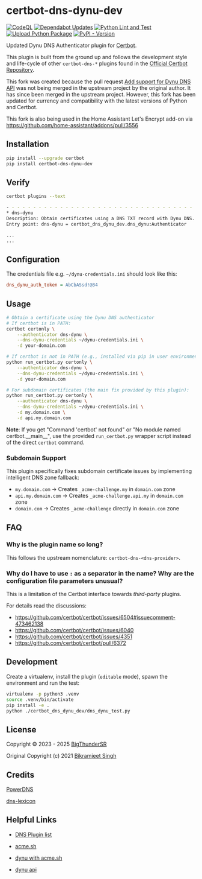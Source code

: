 # certbot-dns-dynu-dev

[![CodeQL](https://github.com/BigThunderSR/certbot-dns-dynu-dev/actions/workflows/github-code-scanning/codeql/badge.svg?style=plastic)](https://github.com/BigThunderSR/certbot-dns-dynu-dev/actions/workflows/github-code-scanning/codeql)
[![Dependabot Updates](https://github.com/BigThunderSR/certbot-dns-dynu-dev/actions/workflows/dependabot/dependabot-updates/badge.svg?style=plastic)](https://github.com/BigThunderSR/certbot-dns-dynu-dev/actions/workflows/dependabot/dependabot-updates)
[![Python Lint and Test](https://github.com/BigThunderSR/certbot-dns-dynu-dev/actions/workflows/python-lint-test.yml/badge.svg?style=plastic)](https://github.com/BigThunderSR/certbot-dns-dynu-dev/actions/workflows/python-lint-test.yml)
[![Upload Python Package](https://github.com/BigThunderSR/certbot-dns-dynu-dev/actions/workflows/python-publish.yml/badge.svg?style=plastic)](https://github.com/BigThunderSR/certbot-dns-dynu-dev/actions/workflows/python-publish.yml)
[![PyPI - Version](https://img.shields.io/pypi/v/certbot-dns-dynu-dev?style=plastic&labelColor=yellow&color=blue)](https://pypi.org/project/certbot-dns-dynu-dev/)

Updated Dynu DNS Authenticator plugin for [Certbot](https://certbot.eff.org/).

This plugin is built from the ground up and follows the development style and life-cycle
of other `certbot-dns-*` plugins found in the
[Official Certbot Repository](https://github.com/certbot/certbot).

This fork was created because the pull request [Add support for Dynu DNS API](https://github.com/bikram990/certbot-dns-dynu/pull/7) was not being merged in the upstream project by the original author. It has since been merged in the upstream project. However, this fork has been updated for currency and compatibility with the latest versions of Python and Certbot.

This fork is also being used in the Home Assistant Let's Encrypt add-on via <https://github.com/home-assistant/addons/pull/3556>

## Installation

```bash
pip install --upgrade certbot
pip install certbot-dns-dynu-dev
```

## Verify

```bash
certbot plugins --text

- - - - - - - - - - - - - - - - - - - - - - - - - - - - - - - - - - - - - - - -
* dns-dynu
Description: Obtain certificates using a DNS TXT record with Dynu DNS.
Entry point: dns-dynu = certbot_dns_dynu_dev.dns_dynu:Authenticator

...
...
```

## Configuration

The credentials file e.g. `~/dynu-credentials.ini` should look like this:

```ini
dns_dynu_auth_token = AbCbASsd!@34
```

## Usage

```bash
# Obtain a certificate using the Dynu DNS authenticator
# If certbot is in PATH:
certbot certonly \
    --authenticator dns-dynu \
    --dns-dynu-credentials ~/dynu-credentials.ini \
    -d your-domain.com

# If certbot is not in PATH (e.g., installed via pip in user environment):
python run_certbot.py certonly \
    --authenticator dns-dynu \
    --dns-dynu-credentials ~/dynu-credentials.ini \
    -d your-domain.com

# For subdomain certificates (the main fix provided by this plugin):
python run_certbot.py certonly \
    --authenticator dns-dynu \
    --dns-dynu-credentials ~/dynu-credentials.ini \
    -d my.domain.com \
    -d api.my.domain.com
```

**Note**: If you get "Command 'certbot' not found" or "No module named certbot.\_\_main\_\_", use the provided `run_certbot.py` wrapper script instead of the direct `certbot` command.

### Subdomain Support

This plugin specifically fixes subdomain certificate issues by implementing intelligent DNS zone fallback:

- `my.domain.com` → Creates `_acme-challenge.my` in `domain.com` zone
- `api.my.domain.com` → Creates `_acme-challenge.api.my` in `domain.com` zone
- `domain.com` → Creates `_acme-challenge` directly in `domain.com` zone

## FAQ

### Why is the plugin name so long?

This follows the upstream nomenclature: `certbot-dns-<dns-provider>`.

### Why do I have to use `:` as a separator in the name? Why are the configuration file parameters unusual?

This is a limitation of the Certbot interface towards _third-party_ plugins.

For details read the discussions:

- <https://github.com/certbot/certbot/issues/6504#issuecomment-473462138>
- <https://github.com/certbot/certbot/issues/6040>
- <https://github.com/certbot/certbot/issues/4351>
- <https://github.com/certbot/certbot/pull/6372>

## Development

Create a virtualenv, install the plugin (`editable` mode), spawn the environment and run the test:

```bash
virtualenv -p python3 .venv
source .venv/bin/activate
pip install -e .
python ./certbot_dns_dynu_dev/dns_dynu_test.py
```

## License

Copyright ©️ 2023 - 2025 [BigThunderSR](https://github.com/BigThunderSR)

Original Copyright (c) 2021 [Bikramjeet Singh](https://github.com/bikram990)

## Credits

[PowerDNS](https://github.com/pan-net-security/certbot-dns-powerdns)

[dns-lexicon](https://github.com/AnalogJ/lexicon)

## Helpful Links

- [DNS Plugin list](https://certbot.eff.org/docs/using.html?highlight=dns#dns-plugins)

- [acme.sh](https://github.com/acmesh-official/acme.sh)

- [dynu with acme.sh](https://gist.github.com/tavinus/15ea64c50ac5fb7cea918e7786c94a95)

- [dynu api](https://www.dynu.com/Support/API)
